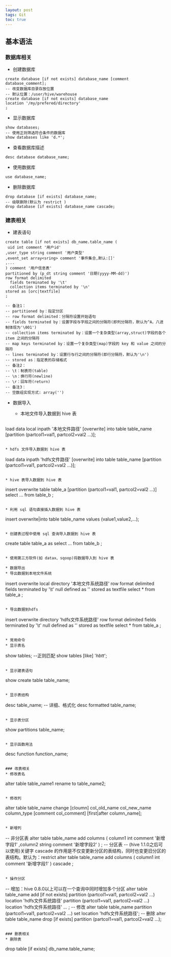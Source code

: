 ```yaml
---
layout: post
tags: Git
toc: true
---
```


## 基本语法
### 数据库相关
* 创建数据库

```
create database [if not exists] database_name [comment database_comment];
-- 改变数据库目录存放位置
-- 默认位置：/user/hive/warehouse
create database [if not exists] database_name
location '/my/prefered/directory'
;
```

* 显示数据库

```
show databases;
-- 使用正则筛选符合条件的数据库
show databases like 'd.*';
```

* 查看数据库描述

```
desc database database_name;
```

* 使用数据库

```
use database_name;
```

* 删除数据库

```
drop database [if exists] database_name;
-- 级联删除(默认为 restrict )
drop database [if exists] database_name cascade;
```

### 建表相关
* 建表语句

```
create table [if not exists] db_name.table_name (
 uid int comment '用户id'
,user_type string comment '用户类型'
,event_set array<sring> comment '事件集合,默认:[]'
,...
) comment '用户信息表'
partitioned by (p_dt string comment '日期(yyyy-MM-dd)')
row format delimited
  fields terminated by '\t'
  collection items terminated by '\n'
stored as [orc|textfile]
;

-- 备注1：
-- partitioned by：指定分区
-- row format delimited：分隔符设置开始语句
-- fields terminated by：设置字段与字段之间的分隔符(即列分隔符，默认为^A，八进制体现为'\001')
-- collection items terminated by：设置一个复杂类型(array,struct)字段的各个 item 之间的分隔符
-- map keys terminated by：设置一个复杂类型(map)字段的 key 和 value 之间的分隔符
-- lines terminated by：设置行与行之间的分隔符(即行分隔符，默认为'\n')
-- stored as：指定表的存储格式
-- 备注2：
-- \t：制表符(table)
-- \n：换行符(newline)
-- \r：回车符(return)
-- 备注3：
-- 空数组实现方式: array('')
```

* 数据导入

  * 本地文件导入数据到 hive 表

  ```
load data local inpath '本地文件路径' [overwrite] into table table_name [partition (partcol1=val1, partcol2=val2 ...)];
  ```

  * hdfs 文件导入数据到 hive 表

  ```
load data inpath 'hdfs文件路径' [overwrite] into table table_name [partition (partcol1=val1, partcol2=val2 ...)];
  ```

  * hive 表导入数据到 hive 表

  ```
insert overwrite table table_a [partition (partcol1=val1, partcol2=val2 ...)]
select
 ...
from table_b
;
  ```

  * 利用 sql 语句直接插入数据到 hive 表

  ```
insert overwrite|into table table_name values (value1,value2,...);
  ```

  * 创建表过程中使用 sql 查询导入数据到 hive 表

  ```
create table table_a
as
select
 ...
from table_b
;
  ```

  * 使用第三方软件(如 datax、sqoop)将数据导入到 hive 表

* 数据导出
  * 导出数据到本地文件系统

  ```
insert overwrite local directory '本地文件系统路径'
row format delimited
  fields terminated by '\t'
  null defined as ''
stored as textfile
select * from table_a
;
  ```

  * 导出数据到hdfs

  ```
insert overwrite directory 'hdfs文件系统路径'
row format delimited
  fields terminated by '\t'
  null defined as ''
stored as textfile
select * from table_a
;
  ```

* 常用命令
  * 显示表名

  ```
show tables;
--正则匹配
show tables [like] '*hbtt*';
  ```

  * 显示建表语句

  ```
show create table table_name;
  ```

  * 显示表结构

  ```
desc table_name;
-- 详细、格式化
desc formatted table_name;
  ```

  * 显示表分区

  ```
show partitions table_name;
  ```

  * 显示函数用法

  ```
desc function function_name;
  ```

### 改表相关
* 修改表名

```
alter table table_name1 rename to table_name2;
```

* 修改列

```
alter table table_name change [cloumn] col_old_name col_new_name column_type [comment col_comment] [first|after column_name];
```

* 新增列

```
-- 非分区表
alter table table_name add columns (
 column1 int comment '新增字段1'
,column2 string comment '新增字段2'
)
;
-- 分区表
-- (hive 1.1.0之后可以使用)关键字 cascade 的作用是不仅变更新分区的表结构，同时也变更旧分区的表结构。默认为：restrict
alter table table_name add columns (
 column1 int comment '新增字段1'
) cascade
;
```

* 操作分区

```
-- 增加：hive 0.8.0以上可以在一个查询中同时增加多个分区
alter table table_name add [if not exists]
partition (partcol1=val1, partcol2=val2 ...) location 'hdfs文件系统路径'
partition (partcol1=val1, partcol2=val2 ...) location 'hdfs文件系统路径'
...
;
-- 修改
alter table table_name partition (partcol1=val1, partcol2=val2 ...)
set location 'hdfs文件系统路径';
-- 删除
alter table table_name drop [if exists] partition (partcol1=val1, partcol2=val2 ...);
```

### 删表相关
* 删除表

```
drop table [if exists] db_name.table_name;
```
